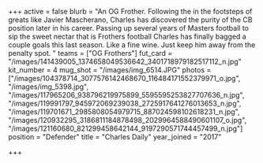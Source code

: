 +++
active = false
blurb = "An OG Frother. Following the in the footsteps of greats like Javier Mascherano, Charles has discovered the purity of the CB position later in his career. Passing up several years of Masters football to sip the sweet nectar that is Frothers football Charles has finally bagged a couple goals this last season. Like a fine wine. Just keep him away from the penalty spot. "
teams = ["OG Frothers"]
fut_card = "/images/141439005_1374658049536642_3401718979182517112_n.jpg"
kit_number = 4
mug_shot = "/images/img_6514.JPG"
photos = ["/images/104378714_3077576142468670_116484171552379971_o.jpg", "/images/img_5398.jpg", "/images/117965206_938796219975899_5595595253827707636_n.jpg", "/images/119991797_945972069239038_2725917641276013653_n.jpg", "/images/119701671_2985808054979715_887024598102618231_n.jpg", "/images/120932295_3186811184878498_2029964588490601107_o.jpg", "/images/121160680_821299458642144_9197290571744457499_n.jpg"]
position = "Defender"
title = "Charles Daily"
year_joined = "2017"

+++
